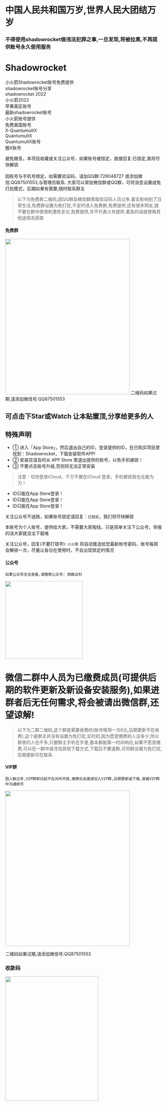 # 中国人民共和国万岁,世界人民大团结万岁

### 不得使用shadowrocket做违法犯罪之事,一旦发现,将被拉黑,不再提供账号永久使用服务

# Shadowrocket

小火箭Shadowrocket账号免费提供 </br>
shadowrocket账号分享</br> 
shadowrocket 2022 </br>
小火箭2022 </br>
苹果美区账号 </br>
最新shadowrocket账号 </br>
小火箭账号提供</br>
免费美国账号</br>
X-QuantumultX</br>
QuantumultX</br>
QuantumultX账号</br>
圈X账号</br>

避免跟丢，本项目收藏或关注公众号，如果账号被锁定，直接回复:已锁定,我将尽快解锁</br></br>
因账号与手机号绑定，如需要验证码，请加QQ群:726048727 或添加微信:QQ87501553,与管理员联系. 大家可以常驻微信群或QQ群，可将消息设置成免打扰模式，后期如果有需要,随时联系群主

> 以下为免费群二维码,因QQ群及微信群索取验证码人员过多,着实影响到了日常生活,免费群设置为免打扰,不定时进入免费群,免费提供,还有很多网友,就不要在群中使用刺激性言论,免费提供,并不代表义务提供,着急的话就使用其他途径去获取

#### 免费群



<img src="https://user-images.githubusercontent.com/10216673/193506300-26028b84-dd8f-4c02-9b15-76ecc8d4a0d4.png" width=400 height=500></img>
二维码如果过期,请添加微信号:QQ87501553


## 可点击下Star或Watch 让本贴置顶,分享给更多的人


## 特殊声明

- ① 进入「App Store」，然后退出自己的ID，登录提供的ID，在已购买项目里找到：Shadowrocket，下载安装软件APP!
- ② 安装完请及时从 APP Store 里退出提供的账号，以免手机被锁！
- ③ 不要点击账号升级,否则将无法正常安装


> 注意：切勿登录iCloud，千万不要在iCloud 登录，手机被锁我也无能为力！

* ID只能在App Store登录！
* ID只能在App Store登录！
* ID只能在App Store登录！


关注公众号不迷路，如果账号锁定请回复：`已锁定`，我们将尽快解锁

本账号为个人账号，提供给大家，不需要大家掏钱，只是简单关注下公众号，举报的话大家就没法下载咯

关注公众号，回复(不要打错字):   `小火箭`  将自动推送给您最新账号密码，账号每周会解锁一次，尽量让各位在使用时，不会出现锁定的情况

#### 公众号

`如果公众号无法查看,请搜索公众号: 西数云科`

<img src="https://user-images.githubusercontent.com/10216673/160290184-10b0a57a-c27d-4024-98f5-785bfe0c7b8f.jpg" width=250 height=250></img>




# 微信二群中人员为已缴费成员(可提供后期的软件更新及新设备安装服务),如果进群者后无任何需求,将会被请出微信群,还望谅解!


> 以下为二群二维码,这个群是需要收费的(账号租用一次6元,后期更新不在收费),这个是群主并没有设置为免打扰,实时的,因为愿意缴费的人没多少,所以群里的人也不多,只要群主手机在手里,基本都能第一时间响应,如果不愿意缴费,可以在一群中或寻找其他下载方式,下载后不要退群,可将群设置为免打扰,后期更新可在联系



#### VIP群

`因人数过多,VIP群即日起不在对外开放,缴费后会邀请加入VIP群,后期更新或下载,直接VIP群中沟通即可`

<img src="https://user-images.githubusercontent.com/10216673/173594304-9b9cd794-c458-4576-9963-1f149c255fb2.png" width=400 height=500></img>

二维码如果过期,请添加微信号:QQ87501553

### 收款码

<img src="https://user-images.githubusercontent.com/10216673/173594546-df791ea5-dec6-426b-8bd7-4c19b6ea5362.png" width=300 height=400></img>

